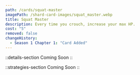 ```yaml
---
path: /cards/squat-master
imagePath: /shard-card-images/squat_master.webp
title: Squat Master
description: Every time you crouch, increase your max HP.
cost: "5"
removed: false
changeHistory:
  - Season 1 Chapter 1: "Card Added"
---
```


::details-section
Coming Soon
::

::strategies-section
Coming Soon
::
